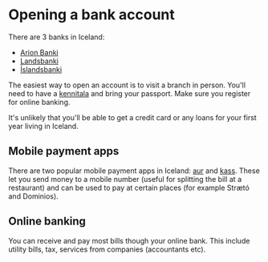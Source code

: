 # Opening a bank account

There are 3 banks in Iceland:

+ [Arion Banki](https://www.arion.is)
+ [Landsbanki](https://www.l.is)
+ [Íslandsbanki](https://www.islandsbanki.is)

The easiest way to open an account is to visit a branch in person. You'll need to have a [kennitala](./kennitala.md) and bring your passport. Make sure you register for online banking.

It's unlikely that you'll be able to get a credit card or any loans for your first year living in Iceland.

## Mobile payment apps

There are two popular mobile payment apps in Iceland: [aur](https://aur.is/) and [kass](https://www.kass.is/). These let you send money to a mobile number (useful for splitting the bill at a restaurant) and can be used to pay at certain places (for example Strætó and Dominios).

## Online banking

You can receive and pay most bills though your online bank. This include utility bills, tax, services from companies (accountants etc).